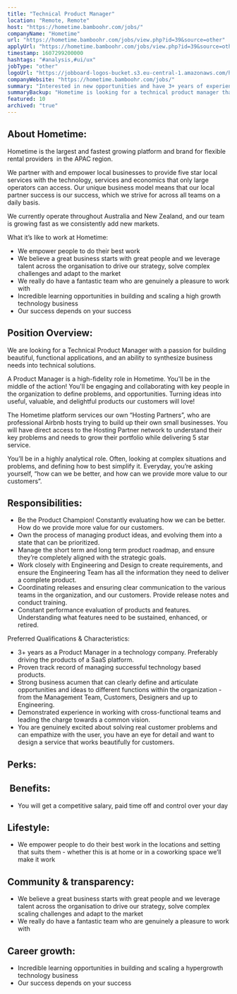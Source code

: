 ```yaml
---
title: "Technical Product Manager"
location: "Remote, Remote"
host: "https://hometime.bamboohr.com/jobs/"
companyName: "Hometime"
url: "https://hometime.bamboohr.com/jobs/view.php?id=39&source=other"
applyUrl: "https://hometime.bamboohr.com/jobs/view.php?id=39&source=other"
timestamp: 1607299200000
hashtags: "#analysis,#ui/ux"
jobType: "other"
logoUrl: "https://jobboard-logos-bucket.s3.eu-central-1.amazonaws.com/hometime"
companyWebsite: "https://hometime.bamboohr.com/jobs/"
summary: "Interested in new opportunities and have 3+ years of experience as a Product Manager in a technology company? Hometime has a job opening for a technical product manager."
summaryBackup: "Hometime is looking for a technical product manager that has experience in: #ui/ux, #marketing, #management."
featured: 10
archived: "true"
---
```


## About Hometime:

Hometime is the largest and fastest growing platform and brand for flexible rental providers  in the APAC region. 

We partner with and empower local businesses to provide five star local services with the technology, services and economics that only large operators can access. Our unique business model means that our local partner success is our success, which we strive for across all teams on a daily basis.

We currently operate throughout Australia and New Zealand, and our team is growing fast as we consistently add new markets. 

What it’s like to work at Hometime:

*   We empower people to do their best work
*   We believe a great business starts with great people and we leverage talent across the organisation to drive our strategy, solve complex challenges and adapt to the market
*   We really do have a fantastic team who are genuinely a pleasure to work with
*   Incredible learning opportunities in building and scaling a high growth technology business
*   Our success depends on your success

## Position Overview:

We are looking for a Technical Product Manager with a passion for building beautiful, functional applications, and an ability to synthesize business needs into technical solutions. 

A Product Manager is a high-fidelity role in Hometime. You'll be in the middle of the action! You'll be engaging and collaborating with key people in the organization to define problems, and opportunities. Turning ideas into useful, valuable, and delightful products our customers will love!

The Hometime platform services our own “Hosting Partners”, who are professional Airbnb hosts trying to build up their own small businesses. You will have direct access to the Hosting Partner network to understand their key problems and needs to grow their portfolio while delivering 5 star service.

You’ll be in a highly analytical role. Often, looking at complex situations and problems, and defining how to best simplify it. Everyday, you’re asking yourself, “how can we be better, and how can we provide more value to our customers”. 

## Responsibilities: 

*   Be the Product Champion! Constantly evaluating how we can be better. How do we provide more value for our customers.
*   Own the process of managing product ideas, and evolving them into a state that can be prioritized.
*   Manage the short term and long term product roadmap, and ensure they’re completely aligned with the strategic goals.
*   Work closely with Engineering and Design to create requirements, and ensure the Engineering Team has all the information they need to deliver a complete product.
*   Coordinating releases and ensuring clear communication to the various teams in the organization, and our customers. Provide release notes and conduct training.
*   Constant performance evaluation of products and features. Understanding what features need to be sustained, enhanced, or retired.

Preferred Qualifications & Characteristics:

*   3+ years as a Product Manager in a technology company. Preferably driving the products of a SaaS platform.
*   Proven track record of managing successful technology based products.
*   Strong business acumen that can clearly define and articulate opportunities and ideas to different functions within the organization - from the Management Team, Customers, Designers and up to Engineering.
*   Demonstrated experience in working with cross-functional teams and leading the charge towards a common vision.
*   You are genuinely excited about solving real customer problems and can empathize with the user, you have an eye for detail and want to design a service that works beautifully for customers.

## Perks:

##  Benefits:

*   You will get a competitive salary, paid time off and control over your day

## Lifestyle:

*   We empower people to do their best work in the locations and setting that suits them - whether this is at home or in a coworking space we’ll make it work  
      
    

## Community & transparency:

*   We believe a great business starts with great people and we leverage talent across the organisation to drive our strategy, solve complex scaling challenges and adapt to the market
*   We really do have a fantastic team who are genuinely a pleasure to work with  
      
    

## Career growth:

*   Incredible learning opportunities in building and scaling a hypergrowth technology business
*   Our success depends on your success
